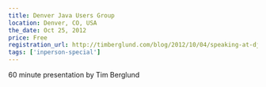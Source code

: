 ```yaml
---
title: Denver Java Users Group
location: Denver, CO, USA
the_date: Oct 25, 2012
price: Free
registration_url: http://timberglund.com/blog/2012/10/04/speaking-at-djug-next-week/
tags: ['inperson-special']
---
```


60 minute presentation by Tim Berglund
